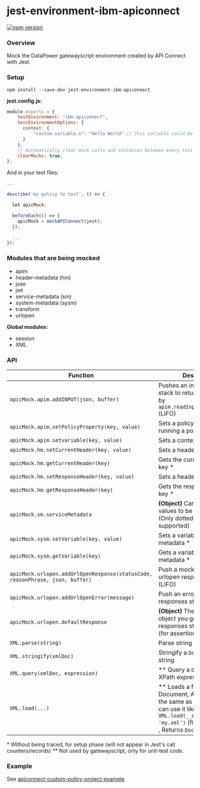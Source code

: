 # jest-environment-ibm-apiconnect

[![npm version](https://img.shields.io/npm/v/jest-environment-ibm-apiconnect.svg)](https://www.npmjs.com/package/jest-environment-ibm-apiconnect)

### Overview

Mock the DataPower gatewayscript environment created by API Connect with Jest.

### Setup

```
npm install --save-dev jest-environment-ibm-apiconnect
```

**jest.config.js:**
```js
module.exports = {
    testEnvironment: "ibm-apiconnect",
    testEnvironmentOptions: {
      context: {
          "custom.variable.x": "Hello World" // This variable could be retreived by `apim.getvariable('custom.variable.x')`
      }
    },
    // Automatically clear mock calls and instances between every test
    clearMocks: true,
};
```

And in your test files:

```js
...

describe('my policy to test', () => {

  let apicMock;

  beforeEach(() => {
    apicMock = mockAPIConnect(jest);
  });

  ...
});
```

### Modules that are being mocked

* apim
* header-metadata (hm)
* jose
* jwt
* service-metadata (sm)
* system-metadata (sysm)
* transform
* urlopen

**Global modules:**

* session
* XML

### API

|Function|Description|
|----|----|
|`apicMock.apim.addINPUT(json, buffer)`|Pushes an input for apim stack to return when called by `apim.readInputAsJSON/Buffer` (LIFO)
|`apicMock.apim.setPolicyProperty(key, value)`|Sets a policy property before running a policy
|`apicMock.apim.setvariable(key, value)`|Sets a context variable *
|`apicMock.hm.setCurrentHeader(key, value)`|Sets a header to current *
|`apicMock.hm.getCurrentHeader(key)`|Gets the current header by key *
|`apicMock.hm.setResponseHeader(key, value)`|Sets a header to response * 
|`apicMock.hm.getResponseHeader(key)`|Gets the response header by key *
|`apicMock.sm.serviceMetadata`| **(Object)** Can be set with values to be read by code (Only dotted notation is supported)
|`apicMock.sysm.setVariable(key, value)`|Sets a variable in system-metadata *
|`apicMock.sysm.getVariable(key)`|Gets a variable from system-metadata *
|`apicMock.urlopen.addUrlOpenResponse(statusCode, reasonPhrase, json, buffer)`|Push a mock response to the urlopen responses stack (LIFO)
|`apicMock.urlopen.addUrlOpenError(message)`|Push an error to the urlopen responses stack (LIFO)
|`apicMock.urlopen.defaultResponse`| **(Object)** The response object you get when the responses stack is empty (for assertions)
|`XML.parse(string)`| Parse string into a `Document`
|`XML.stringify(xmlDoc)`| Stringify a `Document` into a string
|`XML.query(xmlDoc, expression)`| ** Query a `Document` by an XPath expression
|`XML.load(...)`|** Loads a file into a Document, Arguments are the same as path.join, so you can use it like: `XML.load(__dirname, 'my.xml')` (file is in same dir) , Returns `Document`.

\* Without being traced, for setup phase (will not appear in Jest's call counters/records)
\*\* Not used by gatewayscript, only for unit-test code.

### Example 

See [apiconnect-custom-policy-project-example](https://github.com/elisherer/apiconnect-custom-policy-project-example)